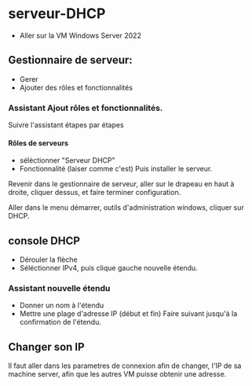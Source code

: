 # serveur-DHCP
- Aller sur la VM Windows Server 2022

## Gestionnaire de serveur:
- Gerer
- Ajouter des rôles et fonctionnalités

### Assistant Ajout rôles et fonctionnalités.
Suivre l'assistant étapes par étapes

#### Rôles de serveurs
- séléctionner "Serveur DHCP"
- Fonctionnalité (laiser comme c'est)
Puis installer le serveur.

Revenir dans le gestionnaire de serveur, aller sur le drapeau en haut à droite, cliquer dessus, et faire terminer configuration.

Aller dans le menu démarrer, outils d'administration windows, cliquer sur DHCP.

## console DHCP
- Dérouler la flèche
- Séléctionner IPv4, puis clique gauche nouvelle étendu.


### Assistant nouvelle étendu
- Donner un nom à l'étendu
- Mettre une plage d'adresse IP (début et fin)
Faire suivant jusqu'à la confirmation de l'étendu.

## Changer son IP
Il faut aller dans les parametres de connexion afin de changer, l'IP de sa machine server, afin que les autres VM puisse obtenir une adresse. 
